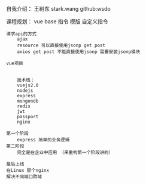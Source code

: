 自我介绍：
    王树东 stark.wang
    github:wsdo

    

课程规划：
    vue base
    指令
    模版
    自定义指令


    请求api的方式
        ajax
        resource 可以直接使用jsonp get post
        axios get post 不能直接使用jsonp 需要安装jsonp模块 

    vue项目


        技术栈：   
        vuejs2.0 
        nodejs
        express
        mongondb
        redis
        jwt
        passport
        nginx

    第一个阶段
        express 简单的业务逻辑
    第二阶段
        完全是在企业中应用 （来重构第一个阶段讲的）

    最后上线
    在Linux 那个nginx
    解决不同端口跨域

